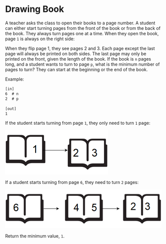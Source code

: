 Drawing Book
=============================

A teacher asks the class to open their books to a page number. A student can either start turning pages from the front of the book or from the back of the book. They always turn pages one at a time. When they open the book, page `1` is always on the right side:

When they flip page 1, they see pages 2 and 3. Each page except the last page will always be printed on both sides. The last page may only be printed on the front, given the length of the book. If the book is `n` pages long, and a student wants to turn to page `p`, what is the minimum number of pages to turn? They can start at the beginning or the end of the book.

Example:
```
[in]
6  # n
2  # p

[out]
1
```

If the student starts turning from page `1`, they only need to turn `1` page:

![image-1](./images/image1.png)

If a student starts turning from page `6`, they need to turn `2` pages:

![image-2](./images/image2.png)

Return the minimum value, `1`.